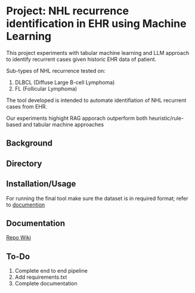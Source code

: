 # Project: NHL recurrence identification in EHR using Machine Learning

This project experiments with tabular machine learning and LLM approach to identify recurrent cases given historic EHR data of patient.

Sub-types of NHL recurrence tested on:
1. DLBCL (Diffuse Large B-cell Lymphoma)
2. FL (Follicular Lymphoma)

The tool developed is intended to automate identifiation of NHL recurrent cases from EHR.

Our experiments highight RAG apporach outperform both heuristic/rule-based and tabular machine approaches

## Background


## Directory

## Installation/Usage
For running the final tool make sure the dataset is in required format; refer to [documention](../../wiki/How-to-Run-Final-Pipeline)

## Documentation
[Repo Wiki](../../wiki)

## To-Do
1. Complete end to end pipeline
2. Add requirements.txt
3. Complete documentation
